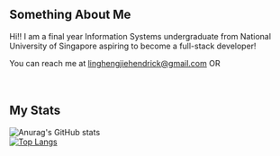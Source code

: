 ## Something About Me
Hi!! I am a final year Information Systems undergraduate from National University of Singapore aspiring to become a full-stack developer!

You can reach me at linghengjiehendrick@gmail.com OR 
<br>
<br>
<a href="https://www.linkedin.com/in/henrickling/" target="blank"><img align="center" src="https://img.shields.io/badge/LinkedIn-0077B5?style=for-the-badge&logo=linkedin&logoColor=white" alt="" /></a>
<br>
<br>

## My Stats
![Anurag's GitHub stats](https://github-readme-stats.vercel.app/api?username=henchicky&count_private=true&show_icons=true&theme=radical)
<br>
[![Top Langs](https://github-readme-stats.vercel.app/api/top-langs/?username=henchicky&layout=compact&theme=radical)](https://github.com/anuraghazra/github-readme-stats)

